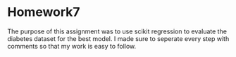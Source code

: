 # Homework7
The purpose of this assignment was to use scikit regression to evaluate the diabetes dataset for the best model. I made sure to seperate every step with comments so that my work is easy to follow.

